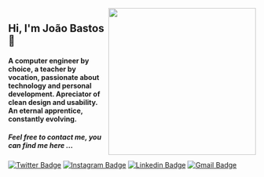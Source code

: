 <img align="right" src="https://japbastos.com/assets/undraw_developer_activity_bv83.svg" width="300"/>

## Hi, I'm João Bastos 👋

#### A computer engineer by choice, a teacher by vocation, passionate about technology and personal development. Apreciator of clean design and usability. An eternal apprentice, constantly evolving.

##### Feel free to contact me, you can find me here ...

[![Twitter Badge](https://img.shields.io/badge/-@japbastos-1ca0f1?style=flat-square&labelColor=1ca0f1&logo=twitter&logoColor=white&link=https://twitter.com/japbastos)](https://twitter.com/japbastos)
[![Instagram Badge](https://img.shields.io/badge/-@japbastos-df3d60?style=flat-square&labelColor=df3d60&logo=instagram&logoColor=white&link=https://instagram.com/japbastos)](https://instagram.com/japbastos)
[![Linkedin Badge](https://img.shields.io/badge/-João%20Bastos-blue?style=flat-square&logo=Linkedin&logoColor=white&link=https://www.linkedin.com/in/japbastos)](https://www.linkedin.com/in/japbastos)
[![Gmail Badge](https://img.shields.io/badge/-japbastos@gmail.com-f44236?style=flat-square&logo=Gmail&logoColor=white&link=mailto:japbastos@gmail.com)](mailto:japbastos@gmail.com)

<!--
**JapBastos/JapBastos** is a ✨ _special_ ✨ repository because its `README.md` (this file) appears on your GitHub profile.

Here are some ideas to get you started:

- 🔭 I’m currently working on ...
- 🌱 I’m currently learning ...
- 👯 I’m looking to collaborate on ...
- 🤔 I’m looking for help with ...
- 💬 Ask me about ...
- 📫 How to reach me: ...
- 😄 Pronouns: ...
- ⚡ Fun fact: ...
-->

